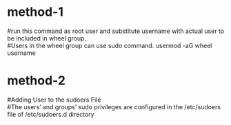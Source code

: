 # method-1
#run this command as root user and substitute username with actual user to be included in wheel group.
<br>
#Users in the wheel group can use sudo command.
usermod -aG wheel username

# method-2
#Adding User to the sudoers File
<br>
#The users’ and groups’ sudo privileges are configured in the /etc/sudoers file of /etc/sudoers.d directory
